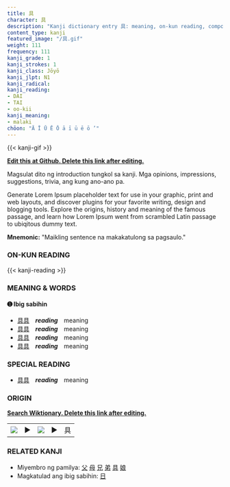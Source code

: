 ```yaml
---
title: 具
character: 具
description: "Kanji dictionary entry 具: meaning, on-kun reading, compounds, origin, related kanji"
content_type: kanji
featured_image: "/具.gif"
weight: 111
frequency: 111
kanji_grade: 1
kanji_strokes: 1
kanji_class: Jōyō
kanji_jlpt: N1
kanji_radical: 
kanji_reading: 
- DAI
- TAI
- oo-kii
kanji_meaning:
- malaki
chōon: "Ā Ī Ū Ē Ō ā ī ū ē ō ’"
---
```

[//]: # (Don't edit the line below. Kanji animated GIF code is automatically generated.)
{{< kanji-gif >}}

[//]: # (Edit below this line.)

**[Edit this at Github. Delete this link after editing.](https://github.com/tim0g/tim/tree/main/content/kanji/具/index.md)**

Magsulat dito ng introduction tungkol sa kanji. Mga opinions, impressions, suggestions, trivia, ang kung ano-ano pa.

Generate Lorem Ipsum placeholder text for use in your graphic, print and web layouts, and discover plugins for your favorite writing, design and blogging tools. Explore the origins, history and meaning of the famous passage, and learn how Lorem Ipsum went from scrambled Latin passage to ubiqitous dummy text.
 
**Mnemonic:** "Maikling sentence na makakatulong sa pagsaulo."

### ON-KUN READING

[//]: # (Don't edit the line below. ON-KUN READING code is automatically generated.)
{{< kanji-reading >}}

### MEANING & WORDS

#### ➊ **Ibig sabihin**
  - [具](../具)[具](../具)　***reading***　meaning
  - [具](../具)[具](../具)　***reading***　meaning
  - [具](../具)[具](../具)　***reading***　meaning
  - [具](../具)[具](../具)　***reading***　meaning

### SPECIAL READING
  - [具](../具)[具](../具)　***reading***　meaning

### ORIGIN

**[Search Wiktionary. Delete this link after editing.](https://wiktionary.org/wiki/具)**
<table class="kanji-table"><tr><td>
<img src="60px-具-bronze.svg.png">
</td><td>▶</td><td>
<img src="60px-具-oracle.svg.png">
</td><td>▶</td>
<td class="kanji-origin">具</td>
</tr></table>

### RELATED KANJI
- Miyembro ng pamilya: [父](../父) [母](../母) [兄](../兄) [弟](../弟) [具](../具) [娘](../娘)
- Magkatulad ang ibig sabihin: [日](../日)
